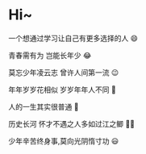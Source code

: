 # Hi~

一个想通过学习让自己有更多选择的人 😄

青春需有为 岂能长年少 :joy:

莫忘少年凌云志 曾许人间第一流 :wink:

年年岁岁花相似 岁岁年年人不同 :call_me_hand:

人的一生其实很普通 🤪

历史长河 怀才不遇之人多如过江之鲫 :woman_playing_handball:

少年辛苦终身事,莫向光阴惰寸功 😃
